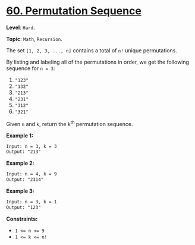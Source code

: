 # [60. Permutation Sequence](https://leetcode.com/problems/permutation-sequence/)

**Level**: `Hard`.

**Topic**: `Math`, `Recursion`.

The set `[1, 2, 3, ..., n]` contains a total of `n!` unique permutations.

By listing and labeling all of the permutations in order, we get the following sequence for `n = 3`:

1. `"123"`
2. `"132"`
3. `"213"`
4. `"231"`
5. `"312"`
6. `"321"`

Given `n` and `k`, return the k<sup>th</sup> permutation sequence.

**Example 1:**

```txt
Input: n = 3, k = 3
Output: "213"
```

**Example 2:**

```txt
Input: n = 4, k = 9
Output: "2314"
```

**Example 3:**

```txt
Input: n = 3, k = 1
Output: "123"
```

**Constraints:**

- `1 <= n <= 9`
- `1 <= k <= n!`
